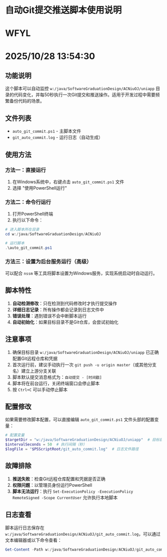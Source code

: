 # 自动Git提交推送脚本使用说明
# WFYL
# 2025/10/28 13:54:30
## 功能说明

这个脚本可以自动监控 `w:/java/SoftwareGraduationDesign/ACNiuOJ/uniapp` 目录的代码变化，并每50秒执行一次Git提交和推送操作。适用于开发过程中需要频繁备份代码的场景。

## 文件列表

- `auto_git_commit.ps1` - 主脚本文件
- `git_auto_commit.log` - 运行日志（自动生成）

## 使用方法

### 方法一：直接运行

1. 在Windows系统中，右键点击 `auto_git_commit.ps1` 文件
2. 选择 "使用PowerShell运行"

### 方法二：命令行运行

1. 打开PowerShell终端
2. 执行以下命令：

```powershell
# 进入脚本所在目录
cd w:/java/SoftwareGraduationDesign/ACNiuOJ

# 运行脚本
.\auto_git_commit.ps1
```

### 方法三：设置为后台服务运行（高级）

可以配合 `nssm` 等工具将脚本设置为Windows服务，实现系统启动时自动运行。

## 脚本特性

1. **自动检测修改**：只在检测到代码修改时才执行提交操作
2. **详细日志记录**：所有操作都会记录到日志文件中
3. **错误处理**：遇到错误不会中断脚本运行
4. **自动初始化**：如果目标目录不是Git仓库，会尝试初始化

## 注意事项

1. 确保目标目录 `w:/java/SoftwareGraduationDesign/ACNiuOJ/uniapp` 已正确配置Git远程仓库和凭据
2. 首次运行前，建议手动执行一次 `git push -u origin master`（或其他分支名）建立上游分支关联
3. 脚本默认提交消息格式为：`自动提交 - [时间戳]`
4. 脚本将在前台运行，关闭终端窗口会停止脚本
5. 按 `Ctrl+C` 可以手动停止脚本

## 配置修改

如果需要修改脚本配置，可以直接编辑 `auto_git_commit.ps1` 文件头部的配置变量：

```powershell
# 配置变量
$targetDir = "w:/java/SoftwareGraduationDesign/ACNiuOJ/uniapp"  # 目标目录
$intervalSeconds = 50  # 执行间隔（秒）
$logFile = "$PSScriptRoot/git_auto_commit.log"  # 日志文件路径
```

## 故障排除

1. **推送失败**：检查Git远程仓库配置和凭据是否正确
2. **权限问题**：以管理员身份运行PowerShell
3. **脚本无法运行**：执行 `Set-ExecutionPolicy -ExecutionPolicy RemoteSigned -Scope CurrentUser` 允许执行本地脚本

## 日志查看

脚本运行日志保存在 `w:/java/SoftwareGraduationDesign/ACNiuOJ/git_auto_commit.log`，可以通过文本编辑器或以下命令查看：

```powershell
Get-Content -Path w:/java/SoftwareGraduationDesign/ACNiuOJ/git_auto_commit.log -Tail 100
```
